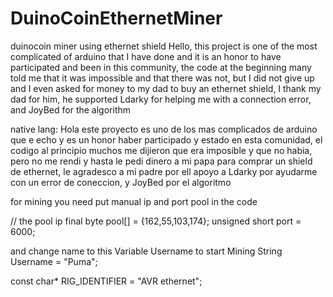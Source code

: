 # DuinoCoinEthernetMiner
duinocoin miner using ethernet shield
Hello, this project is one of the most complicated of arduino that I have done and it is an honor to have participated and been in this community, the code at the beginning many told me that it was impossible and that there was not, but I did not give up and I even asked for money to my dad to buy an ethernet shield, I thank my dad for him, he supported Ldarky for helping me with a connection error, and JoyBed for the algorithm


native lang: Hola este proyecto es uno de los mas complicados de arduino que e echo y es un honor haber participado y estado en esta comunidad, el codigo al principio muchos me dijieron que era imposible y que no habia, pero no me rendi y hasta le pedi dinero a mi papa para comprar un shield de ethernet, le agradesco a mi padre por ell apoyo a Ldarky por ayudarme con un error de coneccion, y JoyBed por el algoritmo


for mining you need put manual ip and port pool in the code 

// the pool ip final 
byte pool[] = {162,55,103,174};
unsigned short port = 6000;

and change name to this Variable Username to start Mining
String Username = "Puma";


const char* RIG_IDENTIFIER = "AVR ethernet";
